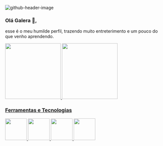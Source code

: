 ![github-header-image](https://user-images.githubusercontent.com/96153337/170153216-9cfa73e8-ce5d-4b4e-a5f8-d5b14afad3cd.png)

### Olá Galera 👋,
esse é o meu humilde perfil, trazendo muito entreterimento e um pouco do que venho aprendendo.

<div>
<a href="https://github.com/seu-usuário-aqui">
<img height="180em" src="https://github-readme-stats.vercel.app/api/top-langs/?username=lips142&layout=compact&langs_count=7&theme=dracula"/>
<img height="180em" src="https://github-readme-stats.vercel.app/api?username=lips142&show_icons=true&theme=dracula&include_all_commits=true&count_private=true"/>
</div>

 ### Ferramentas e Tecnologias
<img src="https://cdn.jsdelivr.net/gh/devicons/devicon/icons/html5/html5-original-wordmark.svg" width="70" heigth="70"/>

<img src="https://cdn.jsdelivr.net/gh/devicons/devicon/icons/python/python-plain-wordmark.svg" width="70" heigth="70"/>

<img src="https://cdn.jsdelivr.net/gh/devicons/devicon/icons/dart/dart-plain-wordmark.svg" width="70" heigth="70" />
<img src="https://cdn.jsdelivr.net/gh/devicons/devicon/icons/flutter/flutter-original.svg" width="70" heigth="70"/>
          



 
